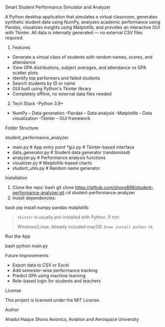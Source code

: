  Smart Student Performance Simulator and Analyzer

A Python desktop application that simulates a virtual classroom, generates synthetic student data using NumPy, analyzes academic performance using Pandas, visualizes insights using Matplotlib, and provides an interactive GUI with Tkinter. All data is internally generated — no external CSV files required.


1. Features

-  Generate a virtual class of students with random names, scores, and attendance
-  View GPA distributions, subject averages, and attendance vs GPA scatter plots
-  Identify top performers and failed students
-  Search students by ID or name
- GUI built using Python's Tkinter library
-  Completely offline, no external data files needed


2. Tech Stack
-Python 3.9+
- NumPy – Data generation
-Pandas – Data analysis
-Matplotlib – Data visualization
-Tkinter – GUI framework


 Folder Structure


student_performance_analyzer
 * main.py               # App entry point
 *gui.py                # Tkinter-based interface
 * data_generator.py     # Student data generator (randomized)
 * analyzer.py           # Performance analysis functions
 * visualizer.py         # Matplotlib-based charts
 * student_utils.py      # Random name generator

 Installation

 1. Clone the repo:
bash
git clone https://github.com/shovo896/student-performance-analyzer.git
cd student-performance-analyzer
 2. Install dependencies:

bash
pip install numpy pandas matplotlib

>`tkinter` is usually pre-installed with Python. If not:
>
>  Windows/Linux: Already included
>  macOS: `brew install python-tk`



 Run the App

bash
python main.py

 Future Improvements

* Export data to CSV or Excel
* Add semester-wise performance tracking
* Predict GPA using machine learning
* Role-based login for students and teachers

 License

This project is licensed under the MIT License.
 
 
 
 
 Author

Ahadul Haque Shovo
Avionics, Aviation and Aerospace University



